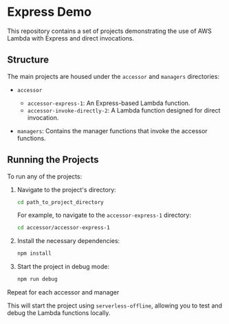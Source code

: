 # Express Demo

This repository contains a set of projects demonstrating the use of AWS Lambda with Express and direct invocations.

## Structure

The main projects are housed under the `accessor` and `managers` directories:

- `accessor`
  - `accessor-express-1`: An Express-based Lambda function.
  - `accessor-invoke-directly-2`: A Lambda function designed for direct invocation.
  
- `managers`: Contains the manager functions that invoke the accessor functions.

## Running the Projects

To run any of the projects:

1. Navigate to the project's directory:

   ```bash
   cd path_to_project_directory
   ```

   For example, to navigate to the `accessor-express-1` directory:

   ```bash
   cd accessor/accessor-express-1
   ```

2. Install the necessary dependencies:

   ```bash
   npm install
   ```

3. Start the project in debug mode:

   ```bash
   npm run debug
   ```

Repeat for each accessor and manager

This will start the project using `serverless-offline`, allowing you to test and debug the Lambda functions locally.